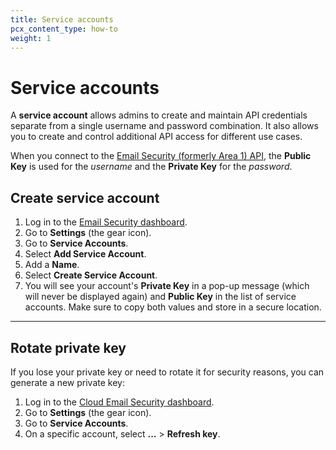 ```yaml
---
title: Service accounts
pcx_content_type: how-to
weight: 1
---
```


# Service accounts

A **service account** allows admins to create and maintain API credentials separate from a single username and password combination. It also allows you to create and control additional API access for different use cases.

When you connect to the [Email Security (formerly Area 1) API](/email-security/api/), the **Public Key** is used for the *username* and the **Private Key** for the *password*.

## Create service account

1. Log in to the [Email Security dashboard](https://horizon.area1security.com/).
2. Go to **Settings** (the gear icon).
3. Go to **Service Accounts**.
4. Select **Add Service Account**.
5. Add a **Name**.
6. Select **Create Service Account**.
7. You will see your account's **Private Key** in a pop-up message (which will never be displayed again) and **Public Key** in the list of service accounts. Make sure to copy both values and store in a secure location.

---

## Rotate private key

If you lose your private key or need to rotate it for security reasons, you can generate a new private key:

1. Log in to the [Cloud Email Security dashboard](https://horizon.area1security.com/).
2. Go to **Settings** (the gear icon).
3. Go to **Service Accounts**.
4. On a specific account, select **...** > **Refresh key**.